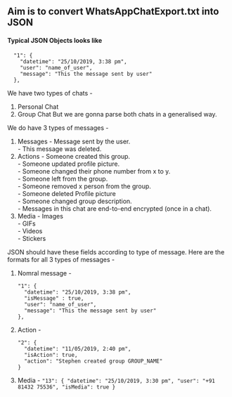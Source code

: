 ## Aim is to convert WhatsAppChatExport.txt into JSON

#### Typical JSON Objects looks like
```
  "1": {
    "datetime": "25/10/2019, 3:38 pm",
    "user": "name_of_user",
    "message": "This the message sent by user"
  },
```
We have two types of chats - 
  1. Personal Chat
  2. Group Chat
But we are gonna parse both chats in a generalised way.

We do have 3 types of messages - 
  1. Messages 
    - Message sent by the user.           
    - This message was deleted.            
  2. Actions
    - Someone created this group.       
    - Someone updated profile picture.         
    - Someone changed their phone number from x to y.         
    - Someone left from the group.         
    - Someone removed x person from the group.         
    - Someone deleted Profile picture          
    - Someone changed group description.           
    - Messages in this chat are end-to-end encrypted (once in a chat).        
  3. Media
    - Images         
    - GIFs         
    - Videos       
    - Stickers      

JSON should have these fields according to type of message. Here are the formats for all 3 types of messages - 
  1. Nomral message -           
      ```
      "1": {
        "datetime": "25/10/2019, 3:38 pm",
        "isMessage" : true,
        "user": "name_of_user",
        "message": "This the message sent by user"
      },
      ```
  2. Action -          
      ```
      "2": {
        "datetime": "11/05/2019, 2:40 pm",
        "isAction": true,
        "action": "Stephen created group GROUP_NAME"
      }
      ```
  3. Media -
    ```
    "13": {
      "datetime": "25/10/2019, 3:30 pm",
      "user": "+91 81432 75536",
      "isMedia": true
    }
    ```
